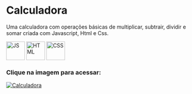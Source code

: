 # Calculadora

Uma calculadora com operações básicas de multiplicar, subtrair, dividir e somar criada com Javascript, Html e Css.

<div style="display:inline_block" >
  
  <img align="center" alt="JS" src="https://upload.wikimedia.org/wikipedia/commons/3/3b/Javascript_Logo.png" style="height:50px; width:auto" target="_blank">
  <img align="center" alt="HTML" src="https://cdn-icons-png.flaticon.com/512/1051/1051277.png?w=360" style="height:50px; width:auto" target="_blank">
  <img align="center" alt="CSS" src="https://upload.wikimedia.org/wikipedia/commons/thumb/6/62/CSS3_logo.svg/800px-CSS3_logo.svg.png" style="height:50px; width:auto" target="_blank">
  
### Clique na imagem para acessar:
  
  [![Calculadora](https://user-images.githubusercontent.com/61170444/193703004-87da1331-c195-45a1-9be5-59841c46494c.PNG)
](https://caioassis-dev.github.io/CalculadoraDeGorjeta/)


